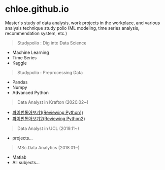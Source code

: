 # chloe.github.io
Master's study of data analysis, work projects in the workplace, and various analysis technique study polio (ML modeling, time series analysis, recommendation system, etc.)

> Studypolio : Dig into Data Science
- Machine Learning
- Time Series
- Kaggle

> Studypolio : Preprocessing Data
- Pandas
- Numpy
- Advanced Python

> Data Analyst in Krafton (2020.02~)
- [파이썬톺아보기1(Reviewing Python1)](test_220207.html)
- [파이썬톺아보기2(Reviewing Python2)](test_220207.html) <br/>


> Data Analyst in UCL (2019.11~)
- projects...


> MSc.Data Analytics (2018.01~)
- Matlab
- All subjects...
